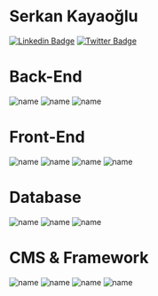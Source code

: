 # Serkan Kayaoğlu

[![Linkedin Badge](https://img.shields.io/badge/linkedin-%230077B5.svg?&style=for-the-badge&logo=linkedin&logoColor=white)](https://www.linkedin.com/in/serkan-kayaoglu-034a401b/)
[![Twitter Badge](https://img.shields.io/badge/twitter-1DA1F2?style=for-the-badge&logo=twitter&logoColor=white)](https://x.com/0xKayaoglu)

# Back-End
![name](https://img.shields.io/badge/PHP%207+-2196f3?style=for-the-badge&logo=php&logoColor=white)
![name](https://img.shields.io/badge/NodeJS-2196f3?style=for-the-badge&logo=node&logoColor=white)
![name](https://img.shields.io/badge/ReactJS-2196f3?style=for-the-badge&logo=react&logoColor=white)

# Front-End
![name](https://img.shields.io/badge/HTML5-E34F26?style=for-the-badge&logo=html5&logoColor=white)
![name](https://img.shields.io/badge/CSS3-E34F26?style=for-the-badge&logo=css3&logoColor=white)
![name](https://img.shields.io/badge/Javascript-E34F26?style=for-the-badge&logo=javascript&logoColor=white)
![name](https://img.shields.io/badge/jQuery-E34F26?style=for-the-badge&logo=jquery&logoColor=white)

# Database
![name](https://img.shields.io/badge/SQLite-23486d?style=for-the-badge&logo=sqlite&logoColor=white)
![name](https://img.shields.io/badge/MySQL-23486d?style=for-the-badge&logo=mysql&logoColor=white)
![name](https://img.shields.io/badge/MongoDB-23486d?style=for-the-badge&logo=MongoDB&logoColor=white)

# CMS & Framework
![name](https://img.shields.io/badge/Laravel-007fff?style=for-the-badge&logo=Laravel&logoColor=white)
![name](https://img.shields.io/badge/Codeigniter-007fff?style=for-the-badge&logo=Codeigniter&logoColor=white)
![name](https://img.shields.io/badge/Wordpress-007fff?style=for-the-badge&logo=Wordpress&logoColor=white)
![name](https://img.shields.io/badge/Opencart-007fff?style=for-the-badge&logo=Opencart&logoColor=white)
